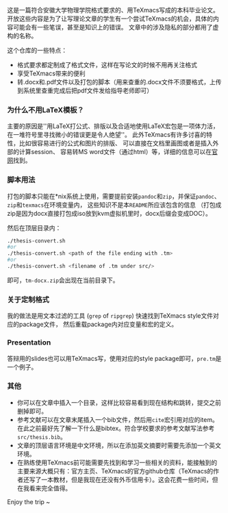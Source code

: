 这是一篇符合安徽大学物理学院格式要求的、用TeXmacs写成的本科毕业论文。
开放这些内容是为了让写理论文章的学生有一个尝试TeXmacs的机会，具体的内容可能会有一些笔误，甚至是知识上的错误。
文章中的涉及隐私的部分都用了虚构的名称。

这个仓库的一些特点：
* 格式要求都定制成了格式文件，这样在写论文的时候不用再关注格式
* 享受TeXmacs带来的便利
* 转.docx和.pdf文件以及打包的脚本（用来查重的.docx文件不须要格式，上传到系统里查重完成后把pdf文件发给指导老师即可）

### 为什么不用LaTeX模板？
主要的原因是''用LaTeX打公式、排版以及合适地使用LaTeX宏包是一项体力活，在一堆符号里寻找微小的错误更是令人绝望''。
此外TeXmacs有许多讨喜的特性，比如很容易进行的公式和图片的排版、
可以直接在文档里画图或者是插入外部的计算session、
容易转MS word文件（通过html）等，详细的信息可以在[官网](https://www.texmacs.org)找到。

### 脚本用法
打包的脚本只能在\*nix系统上使用，需要提前安装`pandoc`和`zip`，并保证`pandoc`、`zip`和`texmacs`在环境变量内，
这些知识不是本`README`所应该包含的信息
（打包成zip是因为docx直接打包成iso放到kvm虚拟机里时，docx后缀会变成DOC）。

然后在顶层目录内：
```bash
./thesis-convert.sh
#or
./thesis-convert.sh <path of the file ending with .tm>
#or
./thesis-convert.sh <filename of .tm under src/>
```
即可，`tm-docx.zip`会出现在当前目录下。

### 关于定制格式
我的做法是用文本过滤的工具 (`grep` of `ripgrep`) 快速找到TeXmacs style文件对应的package文件，
然后重载package内对应变量和宏的定义。

### Presentation
答辩用的slides也可以用TeXmacs写，使用对应的style package即可，`pre.tm`是一个例子。

### 其他
* 你可以在文章中插入一个目录，这样比较容易看到现在结构和跳转，提交之前删掉即可。
* 参考文献可以在文章末尾插入一个bib文件，然后用`cite`宏引用对应的item。在此之前最好先了解一下什么是bibtex。符合学校要求的参考文献写法参考`src/thesis.bib`。
* 文章的顶层语言环境是中文环境，所以在添加英文摘要时需要先添加一个英文环境。
* 在熟练使用TeXmacs前可能需要先找到和学习一些相关的资料，能接触到的主要来源大概只有：官方主页、TeXmacs的官方github仓库（TeXmacs的作者还写了一本教材，但是我现在还没有外币信用卡）。这会花费一些时间，但在我看来完全值得。

Enjoy the trip ~
